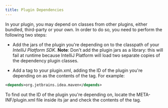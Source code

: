 ```yaml
---
title: Plugin Dependencies
---
```


In your plugin, you may depend on classes from other plugins, either bundled, third-party or your own.
In order to do so, you need to perform the following two steps:

*  Add the jars of the plugin you're depending on to the classpath of your *IntelliJ Platform SDK*.
   **Note**: Don't add the plugin jars as a library: this will fail at runtime because IntelliJ Platform will load two separate copies of the dependency plugin classes.

*  Add a <depends> tag to your plugin.xml, adding the ID of the plugin you're depending on as the contents of the tag.
For example:

```xml
<depends>org.jetbrains.idea.maven</depends>
```

To find out the ID of the plugin you're depending on, locate the META-INF/plugin.xml file inside its jar and check the contents of the <id> tag.
